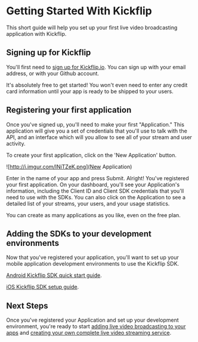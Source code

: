 # Getting Started With Kickflip

This short guide will help you set up your first live video broadcasting application with Kickflip.

## Signing up for Kickflip

You'll first need to [sign up for Kickflip.io](https://kickflip.io/accounts/signup/). You can sign up with your email address, or with your Github account. 

It's absolutely free to get started! You won't even need to enter any credit card information until your app is ready to be shipped to your users.

## Registering your first application

Once you've signed up, you'll need to make your first "Application." This application will give you a set of credentials that you'll use to talk with the API, and an interface which will you allow to see all of your stream and user activity. 

To create your first application, click on the 'New Application' button.

![http://i.imgur.com/INiTZeK.png](New Application)

Enter in the name of your app and press Submit. Alright! You've registered your first application. On your dashboard, you'll see your Application's information, including the Client ID and Client SDK credentials that you'll need to use with the SDKs. You can also click on the Application to see a detailed list of your streams, your users, and your usage statistics.

You can create as many applications as you like, even on the free plan.


## Adding the SDKs to your development environments

Now that you've registered your application, you'll want to set up your mobile application development environments to use the Kickflip SDK.

[Android Kickflip SDK quick start guide](https://github.com/Kickflip/kickflip-android-sdk#quickstart).

[iOS Kickflip SDK setup guide](http://https://github.com/Kickflip/kickflip-ios-sdk).

## Next Steps

Once you've registered your Application and set up your development environment, you're ready to start [adding live video broadcasting to your apps](https://github.com/Kickflip/kickflip-docs/blob/master/tutorials/live_video.md) and [creating your own complete live video streaming service](https://github.com/Kickflip/kickflip-docs/blob/master/tutorials/cloning_livestream.md).